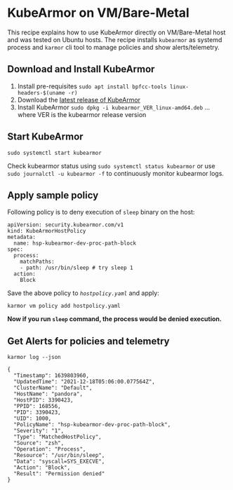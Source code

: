 # KubeArmor on VM/Bare-Metal

This recipe explains how to use KubeArmor directly on VM/Bare-Metal host and was tested on Ubuntu hosts. The recipe installs `kubearmor` as systemd process and `karmor` cli tool to manage policies and show alerts/telemetry.

## Download and Install KubeArmor

1. Install pre-requisites `sudo apt install bpfcc-tools linux-headers-$(uname -r)`
2. Download the [latest release of KubeArmor](https://github.com/kubearmor/KubeArmor/releases)
2. Install KubeArmor `sudo dpkg -i kubearmor_VER_linux-amd64.deb` ... where VER is the kubearmor release version

## Start KubeArmor

```
sudo systemctl start kubearmor
```

Check kubearmor status using `sudo systemctl status kubearmor` or use `sudo journalctl -u kubearmor -f` to continuously monitor kubearmor logs.

## Apply sample policy

Following policy is to deny execution of `sleep` binary on the host:

```yaml=
apiVersion: security.kubearmor.com/v1
kind: KubeArmorHostPolicy
metadata:
  name: hsp-kubearmor-dev-proc-path-block
spec:
  process:
    matchPaths:
    - path: /usr/bin/sleep # try sleep 1
  action:
    Block
```

Save the above policy to _`hostpolicy.yaml`_ and apply:
```
karmor vm policy add hostpolicy.yaml
```

**Now if you run `sleep` command, the process would be denied execution.**

## Get Alerts for policies and telemetry

```
karmor log --json
```

```json=
{
  "Timestamp": 1639803960,
  "UpdatedTime": "2021-12-18T05:06:00.077564Z",
  "ClusterName": "Default",
  "HostName": "pandora",
  "HostPID": 3390423,
  "PPID": 168556,
  "PID": 3390423,
  "UID": 1000,
  "PolicyName": "hsp-kubearmor-dev-proc-path-block",
  "Severity": "1",
  "Type": "MatchedHostPolicy",
  "Source": "zsh",
  "Operation": "Process",
  "Resource": "/usr/bin/sleep",
  "Data": "syscall=SYS_EXECVE",
  "Action": "Block",
  "Result": "Permission denied"
}
```
